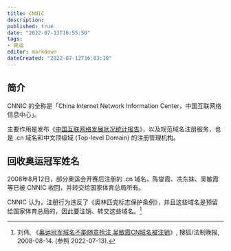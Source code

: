 ```yaml
---
title: CNNIC
description:
published: true
date: "2022-07-13T16:55:50"
tags:
- 奥运
editor: markdown
dateCreated: "2022-07-12T16:03:18"
---
```


## 简介

CNNIC 的全称是「China Internet Network Information Center，中国互联网络信息中心」。

主要作用是发布《[中国互联网络发展状况统计报告][]》，以及规范域名注册服务，也是 .cn 域名和中文顶级域 (Top-level Domain) 的注册管理机构。

[中国互联网络发展状况统计报告]: /research/中国互联网络发展状况统计报告.md

## 回收奥运冠军姓名

2008年8月12日，部分奥运会开赛后注册的 .cn 域名，陈燮霞、冼东妹、吴敏霞等已被 CNNIC 收回，并转交给国家体育总局所有。

CNNIC 认为，注册行为违反了《奥林匹克标志保护条例》，并且这些域名是预留给国家体育总局的，因此要注销、转交这些域名。[^n258856071]

[^n258856071]: 刘伟, 《[奥运冠军域名不能随意抢注 吴敏霞CN域名被注销](https://web.archive.org/web/20220712034021/https://2008.sohu.com/20080814/n258856071.shtml)》, 搜狐/法制晚报, 2008-08-14. (参照 2022-07-13).
